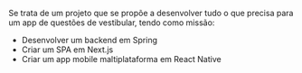 Se trata de um projeto que se propõe a desenvolver tudo o que precisa para um app de questões de vestibular, tendo como missão:

* Desenvolver um backend em Spring
* Criar um SPA em Next.js
* Criar um app mobile maltiplataforma em React Native
